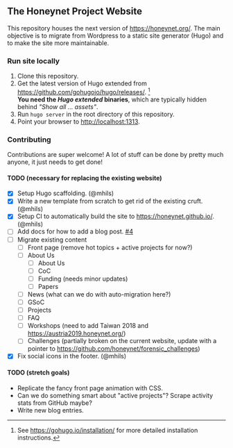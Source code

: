 ## The Honeynet Project Website

This repository houses the next version of https://honeynet.org/. 
The main objective is to migrate from Wordpress to a static site generator (Hugo) and to make the site more maintainable.

### Run site locally

1. Clone this repository.
2. Get the latest version of Hugo extended from https://github.com/gohugoio/hugo/releases/. [^hugo-install]  
   **You need the _Hugo extended_ binaries**, which are typically hidden behind _"Show all ... assets"_.
3. Run `hugo server` in the root directory of this repository.
4. Point your browser to <http://localhost:1313>. 

[^hugo-install]: See https://gohugo.io/installation/ for more detailed installation instructions.

### Contributing

Contributions are super welcome! A lot of stuff can be done by pretty much anyone, it just needs to get done!

#### TODO (necessary for replacing the existing website)

 - [x] Setup Hugo scaffolding. (@mhils)
 - [x] Write a new template from scratch to get rid of the existing cruft. (@mhils)
 - [x] Setup CI to automatically build the site to https://honeynet.github.io/. (@mhils)
 - [ ] Add docs for how to add a blog post. [#4](https://github.com/honeynet/honeynet.github.io/issues/4)
 - [ ] Migrate existing content
   - [ ] Front page (remove hot topics + active projects for now?)
   - [ ] About Us
     - [ ] About Us
     - [ ] CoC
     - [ ] Funding (needs minor updates)
     - [ ] Papers
   - [ ] News (what can we do with auto-migration here?)
   - [ ] GSoC
   - [ ] Projects
   - [ ] FAQ
   - [ ] Workshops (need to add Taiwan 2018 and https://austria2019.honeynet.org/)
   - [ ] Challenges (partially broken on the current website, update with a pointer to https://github.com/honeynet/forensic_challenges)
 - [x] Fix social icons in the footer. (@mhils)

#### TODO (stretch goals)

 - Replicate the fancy front page animation with CSS.
 - Can we do something smart about "active projects"? Scrape activity stats from GitHub maybe?
 - Write new blog entries.